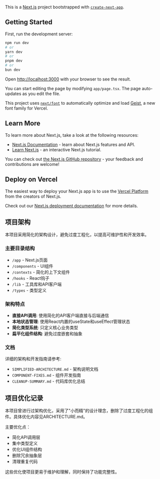 This is a [Next.js](https://nextjs.org) project bootstrapped with [`create-next-app`](https://nextjs.org/docs/app/api-reference/cli/create-next-app).

## Getting Started

First, run the development server:

```bash
npm run dev
# or
yarn dev
# or
pnpm dev
# or
bun dev
```

Open [http://localhost:3000](http://localhost:3000) with your browser to see the result.

You can start editing the page by modifying `app/page.tsx`. The page auto-updates as you edit the file.

This project uses [`next/font`](https://nextjs.org/docs/app/building-your-application/optimizing/fonts) to automatically optimize and load [Geist](https://vercel.com/font), a new font family for Vercel.

## Learn More

To learn more about Next.js, take a look at the following resources:

- [Next.js Documentation](https://nextjs.org/docs) - learn about Next.js features and API.
- [Learn Next.js](https://nextjs.org/learn) - an interactive Next.js tutorial.

You can check out [the Next.js GitHub repository](https://github.com/vercel/next.js) - your feedback and contributions are welcome!

## Deploy on Vercel

The easiest way to deploy your Next.js app is to use the [Vercel Platform](https://vercel.com/new?utm_medium=default-template&filter=next.js&utm_source=create-next-app&utm_campaign=create-next-app-readme) from the creators of Next.js.

Check out our [Next.js deployment documentation](https://nextjs.org/docs/app/building-your-application/deploying) for more details.

## 项目架构

本项目采用简化的架构设计，避免过度工程化，以提高可维护性和开发效率。

### 主要目录结构

- `/app` - Next.js页面
- `/components` - UI组件
- `/contexts` - 简化的上下文组件
- `/hooks` - React钩子
- `/lib` - 工具库和API客户端
- `/types` - 类型定义

### 架构特点

- **直接API调用**: 使用简化的API客户端直接与后端通信
- **本地状态管理**: 使用React内置的useState和useEffect管理状态
- **简化类型系统**: 只定义核心业务类型
- **扁平化组件结构**: 避免过度嵌套和抽象

### 文档

详细的架构和开发指南请参考:

- `SIMPLIFIED-ARCHITECTURE.md` - 架构说明文档
- `COMPONENT-FIXES.md` - 组件开发指南
- `CLEANUP-SUMMARY.md` - 代码库优化总结

## 项目优化记录

本项目曾进行过架构优化，采用了"小而精"的设计理念，删除了过度工程化的组件。具体优化内容见ARCHITECTURE.md。

主要优化点：

- 简化API调用层
- 集中类型定义
- 优化UI组件结构
- 删除冗余抽象层
- 清理重复代码

这些优化使项目更易于维护和理解，同时保持了功能完整性。
